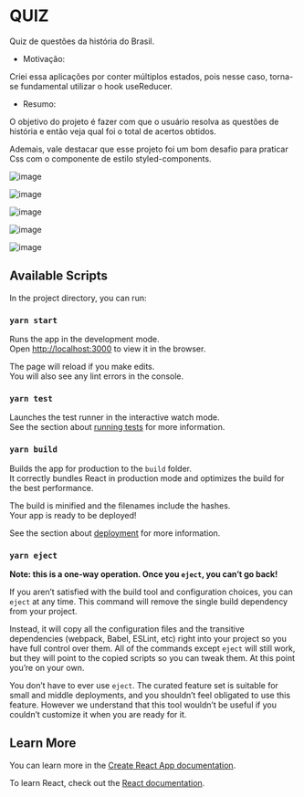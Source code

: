 # QUIZ
Quiz de questões da história do Brasil.

- Motivação:

Criei essa aplicações por conter múltiplos estados, pois nesse caso, torna-se fundamental utilizar o hook useReducer.

- Resumo:

O objetivo do projeto é fazer com que o usuário resolva as questões de história e então veja qual foi o total de acertos obtidos.

Ademais, vale destacar que esse projeto foi um bom desafio para praticar Css com o componente de estilo styled-components.

![image](https://user-images.githubusercontent.com/104912054/224035220-d7490073-762f-4393-8efd-e0394482303e.png)

![image](https://user-images.githubusercontent.com/104912054/224035265-b5af7637-1372-4cb4-94d0-5bdfd2197581.png)

![image](https://user-images.githubusercontent.com/104912054/224035379-35ab13f0-52fd-4bb8-a2d9-4076869fe514.png)

![image](https://user-images.githubusercontent.com/104912054/224035455-a5e1fc74-b6ac-45ae-bac1-e8e89543fc05.png)

![image](https://user-images.githubusercontent.com/104912054/224035604-bb2bf74e-4a74-4969-a474-3d6d5f4e5ace.png)



## Available Scripts

In the project directory, you can run:

### `yarn start`

Runs the app in the development mode.\
Open [http://localhost:3000](http://localhost:3000) to view it in the browser.

The page will reload if you make edits.\
You will also see any lint errors in the console.

### `yarn test`

Launches the test runner in the interactive watch mode.\
See the section about [running tests](https://facebook.github.io/create-react-app/docs/running-tests) for more information.

### `yarn build`

Builds the app for production to the `build` folder.\
It correctly bundles React in production mode and optimizes the build for the best performance.

The build is minified and the filenames include the hashes.\
Your app is ready to be deployed!

See the section about [deployment](https://facebook.github.io/create-react-app/docs/deployment) for more information.

### `yarn eject`

**Note: this is a one-way operation. Once you `eject`, you can’t go back!**

If you aren’t satisfied with the build tool and configuration choices, you can `eject` at any time. This command will remove the single build dependency from your project.

Instead, it will copy all the configuration files and the transitive dependencies (webpack, Babel, ESLint, etc) right into your project so you have full control over them. All of the commands except `eject` will still work, but they will point to the copied scripts so you can tweak them. At this point you’re on your own.

You don’t have to ever use `eject`. The curated feature set is suitable for small and middle deployments, and you shouldn’t feel obligated to use this feature. However we understand that this tool wouldn’t be useful if you couldn’t customize it when you are ready for it.

## Learn More

You can learn more in the [Create React App documentation](https://facebook.github.io/create-react-app/docs/getting-started).

To learn React, check out the [React documentation](https://reactjs.org/).
